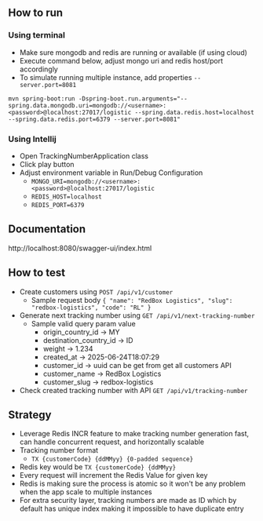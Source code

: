 ## How to run

### Using terminal

- Make sure mongodb and redis are running or available (if using cloud)
- Execute command below, adjust mongo uri and redis host/port accordingly
- To simulate running multiple instance, add properties `--server.port=8081`

``mvn spring-boot:run -Dspring-boot.run.arguments="--spring.data.mongodb.uri=mongodb://<username>:<password>@localhost:27017/logistic --spring.data.redis.host=localhost --spring.data.redis.port=6379 --server.port=8081"``

### Using Intellij

- Open TrackingNumberApplication class
- Click play button
- Adjust environment variable in Run/Debug Configuration
  - `MONGO_URI=mongodb://<username>:<password>@localhost:27017/logistic`
  - `REDIS_HOST=localhost`
  - `REDIS_PORT=6379`

## Documentation
http://localhost:8080/swagger-ui/index.html

## How to test
- Create customers using `POST /api/v1/customer`
  - Sample request body ``{
      "name": "RedBox Logistics",
      "slug": "redbox-logistics",
      "code": "RL"
    }``
- Generate next tracking number using `GET /api/v1/next-tracking-number`
  - Sample valid query param value
    - origin_country_id -> MY
    - destination_country_id  -> ID
    - weight -> 1.234
    - created_at -> 2025-06-24T18:07:29
    - customer_id -> uuid can be get from get all customers API
    - customer_name -> RedBox Logistics
    - customer_slug -> redbox-logistics
- Check created tracking number with API `GET /api/v1/tracking-number`

## Strategy
- Leverage Redis INCR feature to make tracking number generation fast, can handle concurrent request, and horizontally scalable
- Tracking number format
  - `TX {customerCode} {ddMMyy} {0-padded sequence}`
- Redis key would be `TX {customerCode} {ddMMyy}`
- Every request will increment the Redis Value for given key
- Redis is making sure the process is atomic so it won't be any problem when the app scale to multiple instances
- For extra security layer, tracking numbers are made as ID which by default has unique index making it impossible to have duplicate entry